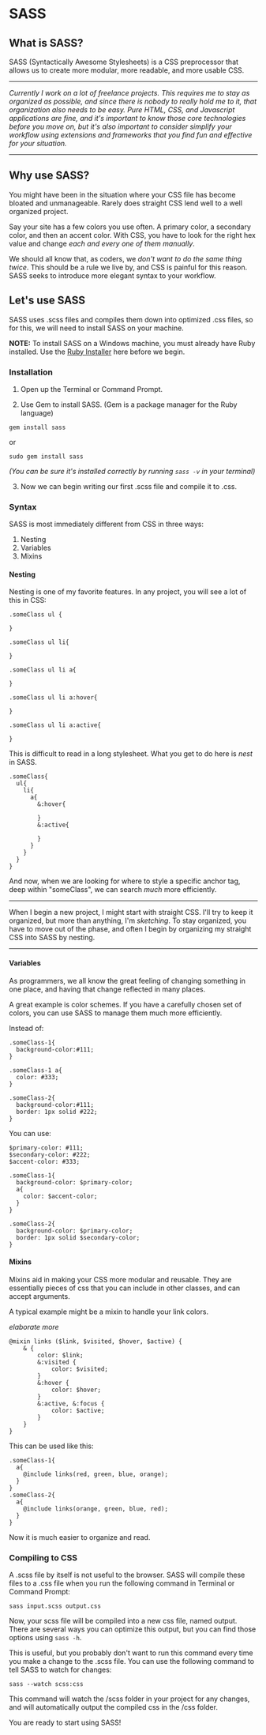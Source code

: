 # SASS

## What is SASS?

SASS (Syntactically Awesome Stylesheets) is a CSS preprocessor that allows us to create more modular, more readable, and more usable CSS.

---

*Currently I work on a lot of freelance projects. This requires me to stay as organized as possible, and since there is nobody to really hold me to it, that organization also needs to be easy. Pure HTML, CSS, and Javascript applications are fine, and it's important to know those core technologies before you move on, but it's also important to consider simplify your workflow using extensions and frameworks that you find fun and effective for your situation.*

---

## Why use SASS?

You might have been in the situation where your CSS file has become bloated and unmanageable. Rarely does straight CSS lend well to a well organized project.

Say your site has a few colors you use often. A primary color, a secondary color, and then an accent color. With CSS, you have to look for the right hex value and change *each and every one of them manually*.

We should all know that, as coders, we *don't want to do the same thing twice*. This should be a rule we live by, and CSS is painful for this reason. SASS seeks to introduce more elegant syntax to your workflow.

## Let's use SASS

SASS uses .scss files and compiles them down into optimized .css files, so for this, we will need to install SASS on your machine.

**NOTE:** To install SASS on a Windows machine, you must already have Ruby installed. Use the [Ruby Installer](http://rubyinstaller.org/) here before we begin.

### Installation

1. Open up the Terminal or Command Prompt.

2. Use Gem to install SASS. (Gem is a package manager for the Ruby language)

```
gem install sass
```

or

```
sudo gem install sass
```

*(You can be sure it's installed correctly by running `sass -v` in your terminal)*

3. Now we can begin writing our first .scss file and compile it to .css.

### Syntax

SASS is most immediately different from CSS in three ways:

1. Nesting
2. Variables
3. Mixins

#### Nesting

Nesting is one of my favorite features. In any project, you will see a lot of this in CSS:

```
.someClass ul {

}

.someClass ul li{

}

.someClass ul li a{

}

.someClass ul li a:hover{

}

.someClass ul li a:active{

}
```

This is difficult to read in a long stylesheet. What you get to do here is *nest* in SASS.

```
.someClass{
  ul{
    li{
      a{
        &:hover{

        }
        &:active{

        }
      }
    }
  }
}
```

And now, when we are looking for where to style a specific anchor tag, deep within "someClass", we can search *much* more efficiently.

---

When I begin a new project, I might start with straight CSS. I'll try to keep it organized, but more than anything, I'm *sketching*. To stay organized, you have to move out of the phase, and often I begin by organizing my straight CSS into SASS by nesting.

---

#### Variables

As programmers, we all know the great feeling of changing something in one place, and having that change reflected in many places.

A great example is color schemes. If you have a carefully chosen set of colors, you can use SASS to manage them much more efficiently.

Instead of:

```
.someClass-1{
  background-color:#111;
}

.someClass-1 a{
  color: #333;
}

.someClass-2{
  background-color:#111;
  border: 1px solid #222;
}
```

You can use:

```
$primary-color: #111;
$secondary-color: #222;
$accent-color: #333;

.someClass-1{
  background-color: $primary-color;
  a{
    color: $accent-color;
  }
}

.someClass-2{
  background-color: $primary-color;
  border: 1px solid $secondary-color;
}
```

#### Mixins

Mixins aid in making your CSS more modular and reusable. They are essentially pieces of css that you can include in other classes, and can accept arguments.

A typical example might be a mixin to handle your link colors.

*elaborate more*

```
@mixin links ($link, $visited, $hover, $active) {
    & {
        color: $link;
        &:visited {
            color: $visited;
        }
        &:hover {
            color: $hover;
        }
        &:active, &:focus {
            color: $active;
        }
    }
}
```

This can be used like this:

```
.someClass-1{
  a{
    @include links(red, green, blue, orange);
  }
}
.someClass-2{
  a{
    @include links(orange, green, blue, red);
  }
}
```

Now it is much easier to organize and read.

### Compiling to CSS

A .scss file by itself is not useful to the browser. SASS will compile these files to a .css file when you run the following command in Terminal or Command Prompt:

```
sass input.scss output.css
```

Now, your scss file will be compiled into a new css file, named output. There are several ways you can optimize this output, but you can find those options using `sass -h`.

This is useful, but you probably don't want to run this command every time you make a change to the .scss file. You can use the following command to tell SASS to watch for changes:

```
sass --watch scss:css
```

This command will watch the /scss folder in your project for any changes, and will automatically output the compiled css in the /css folder.

You are ready to start using SASS!
